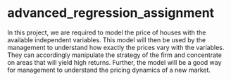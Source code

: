 # advanced_regression_assignment
In this project, we are required to model the price of houses with the available independent variables.
This model will then be used by the management to understand how exactly the prices vary with the variables. They can accordingly manipulate the strategy of the firm and concentrate on areas that will yield high returns. 
Further, the model will be a good way for management to understand the pricing dynamics of a new market.
